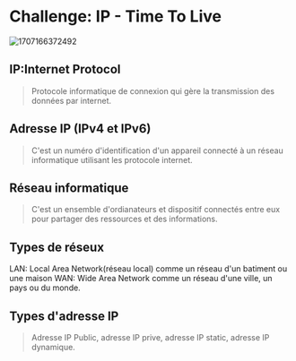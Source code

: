 # Challenge: IP - Time To Live
![1707166372492](https://github.com/user-attachments/assets/340f07fb-9ca6-4606-98b9-b5948938d779)
## IP:Internet Protocol
> Protocole informatique de connexion qui gère la transmission des données par internet.
## Adresse IP (IPv4 et IPv6)

> C'est un numéro d'identification d'un appareil connecté à un réseau informatique utilisant les protocole internet.
## Réseau informatique
> C'est un ensemble d'ordianateurs et dispositif connectés entre eux pour partager des ressources et des informations.
## Types de réseux
LAN: Local Area Network(réseau local) comme un réseau d'un batiment ou une maison
WAN: Wide Area Network comme un réseau d'une ville, un pays ou du monde.
## Types d'adresse IP
> Adresse IP Public, adresse IP prive, adresse IP static, adresse IP dynamique.




